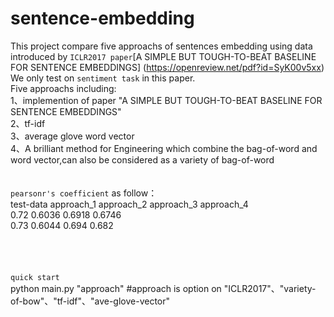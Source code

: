 sentence-embedding
=====
This project compare five approachs of sentences embedding using data introduced by `ICLR2017 paper`[A SIMPLE BUT TOUGH-TO-BEAT BASELINE FOR SENTENCE EMBEDDINGS] (https://openreview.net/pdf?id=SyK00v5xx) We only test on `sentiment task` in this paper.<br>
Five approachs including:<br>
1、implemention of paper "A SIMPLE BUT TOUGH-TO-BEAT BASELINE FOR SENTENCE EMBEDDINGS"<br>
2、tf-idf<br>
3、average glove word vector<br>
4、A brilliant method for Engineering which combine the bag-of-word and word vector,can also be considered as a variety of bag-of-word<br>
<br>
<br>
`pearsonr's coefficient` as follow：<br>
   test-data             approach_1<ICLR2017 paper>       approach_2     approach_3      approach_4<br>
  <sick-test>                    0.72                      0.6036         0.6918            0.6746<br>
  <sick-train>                   0.73                      0.6044         0.694             0.682<br>
<br>
<br>
<br>
<br>
`quick start`<br>
python main.py  "approach"    #approach is option on "ICLR2017"、"variety-of-bow"、"tf-idf"、"ave-glove-vector"<br>
